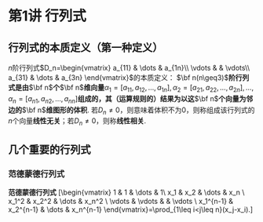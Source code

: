 # 第1讲 行列式

## 行列式的本质定义（第一种定义）

$n$阶行列式$D_n=\begin{vmatrix}
     a_{11} & \dots & a_{1n}\\ 
     \vdots &  & \vdots\\
     a_{31} & \dots & a_{3n} 
\end{vmatrix}$的本质定义：
$\bf n(n\geq3)$**阶行列式是由**$\bf n$**个**$\bf n$**维向量**$\alpha_1=[a_{11}, a_{12}, \dots, a_{1n}],\alpha_2=[a_{21}, a_{22}, \dots, a_{2n}],\dots,\alpha_n=[a_{n1}, a_{n2}, \dots, a_{nn}]$**组成的，其（运算规则的）结果为以这**$\bf n$**个向量为邻边的**$\bf n$**维图形的体积**. 
若$D_n\neq0$，则意味着体积不为0，则称组成该行列式的$n$个向量**线性无关**；若$D_n\neq0$，则称**线性相关**.

## 几个重要的行列式

### 范德蒙德行列式

**范德蒙德行列式** \[\begin{vmatrix}
     1 & 1 & \dots & 1\\ 
     x_1 & x_2 & \dots & x_n \\
     x_1^2 & x_2^2 & \dots & x_n^2 \\
     \vdots & \vdots &  & \vdots \\
     x_1^{n-1} & x_2^{n-1} & \dots & x_n^{n-1}
\end{vmatrix}=\prod_{1\leq i<j\leq n}(x_j-x_i).\]
